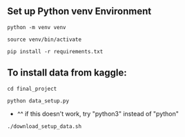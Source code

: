 ## Set up Python venv Environment
```
python -m venv venv
```

```
source venv/bin/activate
```

```
pip install -r requirements.txt
```

## To install data from kaggle: 
```
cd final_project
```
```
python data_setup.py
```

- ^^ if this doesn't work, try "python3" instead of "python"

```
./download_setup_data.sh
```

